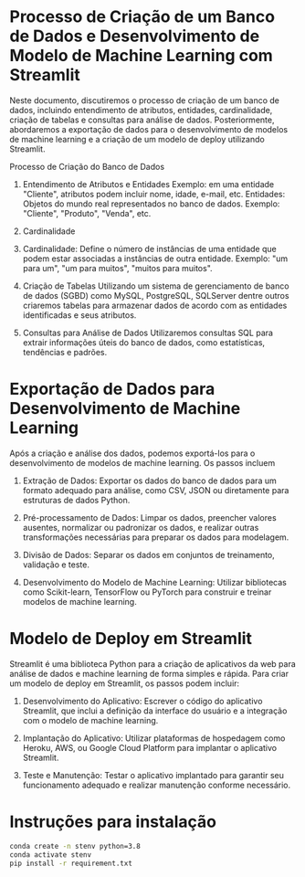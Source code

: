 # Processo de Criação de um Banco de Dados e Desenvolvimento de Modelo de Machine Learning com Streamlit
Neste documento, discutiremos o processo de criação de um banco de dados, incluindo entendimento de atributos, entidades, cardinalidade, criação de tabelas e consultas para análise de dados. Posteriormente, abordaremos a exportação de dados para o desenvolvimento de modelos de machine learning e a criação de um modelo de deploy utilizando Streamlit.


Processo de Criação do Banco de Dados
1. Entendimento de Atributos e Entidades
Exemplo: em uma entidade "Cliente", atributos podem incluir nome, idade, e-mail, etc.
Entidades: Objetos do mundo real representados no banco de dados. Exemplo: "Cliente", "Produto", "Venda", etc.
2. Cardinalidade
3. Cardinalidade: Define o número de instâncias de uma entidade que podem estar associadas a instâncias de outra entidade. Exemplo: "um para um", "um para muitos", "muitos para muitos".

4. Criação de Tabelas
Utilizando um sistema de gerenciamento de banco de dados (SGBD) como MySQL, PostgreSQL, SQLServer dentre outros  criaremos tabelas para armazenar dados de acordo com as entidades identificadas e seus atributos.

6. Consultas para Análise de Dados
Utilizaremos consultas SQL para extrair informações úteis do banco de dados, como estatísticas, tendências e padrões.

# Exportação de Dados para Desenvolvimento de Machine Learning
Após a criação e análise dos dados, podemos exportá-los para o desenvolvimento de modelos de machine learning. Os passos  incluem

1. Extração de Dados: Exportar os dados do banco de dados para um formato adequado para análise, como CSV, JSON ou diretamente para estruturas de dados Python.

2. Pré-processamento de Dados: Limpar os dados, preencher valores ausentes, normalizar ou padronizar os dados, e realizar outras transformações necessárias para preparar os dados para modelagem.

3. Divisão de Dados: Separar os dados em conjuntos de treinamento, validação e teste.

4. Desenvolvimento do Modelo de Machine Learning: Utilizar bibliotecas como Scikit-learn, TensorFlow ou PyTorch para construir e treinar modelos de machine learning.

# Modelo de Deploy em Streamlit

Streamlit é uma biblioteca Python para a criação de aplicativos da web para análise de dados e machine learning de forma simples e rápida. Para criar um modelo de deploy em Streamlit, os passos podem incluir:

1. Desenvolvimento do Aplicativo: Escrever o código do aplicativo Streamlit, que inclui a definição da interface do usuário e a integração com o modelo de machine learning.

2. Implantação do Aplicativo: Utilizar plataformas de hospedagem como Heroku, AWS, ou Google Cloud Platform para implantar o aplicativo Streamlit.

3. Teste e Manutenção: Testar o aplicativo implantado para garantir seu funcionamento adequado e realizar manutenção conforme necessário.

# Instruções para instalação

```bash
conda create -n stenv python=3.8
conda activate stenv
pip install -r requirement.txt
```
